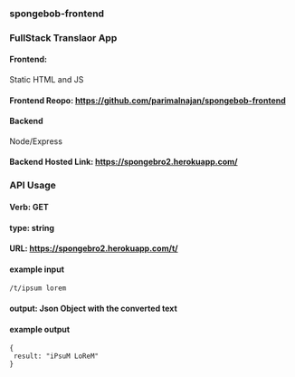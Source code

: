### spongebob-frontend
### FullStack Translaor App
#### Frontend:

Static HTML and JS
#### Frontend Reopo: https://github.com/parimalnajan/spongebob-frontend

#### Backend
Node/Express
#### Backend Hosted Link: https://spongebro2.herokuapp.com/

### API Usage
#### Verb: GET
#### type: string
#### URL: https://spongebro2.herokuapp.com/t/

#### example input
```/t/ipsum lorem```
#### output: Json Object with the converted text
#### example output
```
{
 result: "iPsuM LoReM"
}
```

